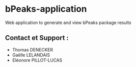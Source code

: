 # bPeaks-application
Web application to generate and view bPeaks package results

## Contact et Support :

- Thomas DENECKER
- Gaëlle LELANDAIS
- Eléonore PILLOT-LUCAS
